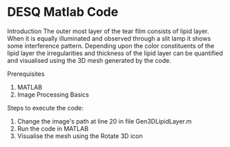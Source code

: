 # DESQ Matlab Code

Introduction
The outer most layer of the tear film consists of lipid layer. When it is equally illuminated and observed through a slit lamp it shows some interference pattern. 
Depending upon the color constituents of the lipid layer the irregularities and thickness of the lipid layer can be quantified and visualised using the 3D mesh generated by the code.

Prerequisites
1. MATLAB
2. Image Processing Basics

Steps to execute the code:
1. Change the image's path at line 20 in file Gen3DLipidLayer.m
2. Run the code in MATLAB
3. Visualise the mesh using the Rotate 3D icon



